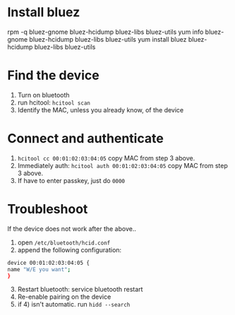 # Install bluez
rpm -q bluez-gnome bluez-hcidump bluez-libs bluez-utils
yum info bluez-gnome bluez-hcidump bluez-libs bluez-utils
yum install bluez bluez-hcidump bluez-libs bluez-utils

# Find the device

1. Turn on bluetooth
2. run hcitool: ```hcitool scan```
3. Identify the MAC, unless you already know, of the device

# Connect and authenticate
1. ```hcitool cc 00:01:02:03:04:05``` copy MAC from step 3 above.
2. Immediately auth: ```hcitool auth 00:01:02:03:04:05``` copy MAC from step 3 above.
3. If have to enter passkey, just do ```0000```

# Troubleshoot
If the device does not work after the above..
1. open ```/etc/bluetooth/hcid.conf```
2. append the following configuration:
```bash
device 00:01:02:03:04:05 {
name "W/E you want";
}
```
3. Restart bluetooth: service bluetooth restart
4. Re-enable pairing on the device
5. if 4) isn't automatic. run ```hidd --search```
